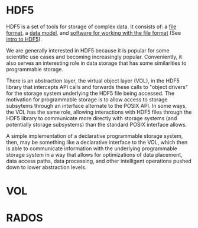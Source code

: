 # HDF5
HDF5 is a set of tools for storage of complex data. It consists of: a [file
format][web-hdf5-format], a [data model][web-hdf5-model],
and [software for working with the file format][web-hdf5-software] (See [intro to
HDF5][web-hdf5-intro]).

We are generally interested in HDF5 because it is popular for some scientific use cases and
becoming increasingly popular. Conveniently, it also serves an interesting role in data storage
that has some similarities to programmable storage.

There is an abstraction layer, the virtual object layer (VOL), in the HDF5 library that intercepts
API calls and forwards these calls to "object drivers" for the storage system underlying the HDF5
file being accessed. The motivation for programmable storage is to allow access to storage
subsytems through an interface alternate to the POSIX API. In some ways, the VOL has the same role,
allowing interactions with HDF5 files through the HDF5 library to communicate more directly with
storage systems (and potentially storage subsystems) than the standard POSIX interface allows.

A simple implementation of a declarative programmable storage system, then, may be something like
a declarative interface to the VOL, which then is able to communicate information with the
underlying programmable storage system in a way that allows for optimizations of data
placement, data access paths, data processing, and other intelligent operations pushed down to
lower abstraction levels.

# VOL

# RADOS
<!-- references -->

[rados-setupscript]: https://github.com/xweichu/object_size/blob/master/setup.sh
[rados-build]: http://docs.ceph.com/docs/master/install/build-ceph/
[rados-librados]: https://github.com/ceph/ceph/tree/master/src/librados
[rados-objstore]: https://github.com/ceph/ceph/blob/0e95a2893dbd257d6bc45ae2f154e405370756c5/src/os/ObjectStore.h

<!-- references -->
[web-hdf5-intro]: https://portal.hdfgroup.org/display/HDF5/Introduction+to+HDF5
[web-hdf5-format]: https://portal.hdfgroup.org/display/HDF5/Introduction+to+HDF5#IntroductiontoHDF5-fileformat
[web-hdf5-model]: https://portal.hdfgroup.org/display/HDF5/Introduction+to+HDF5#IntroductiontoHDF5-datamodel
[web-hdf5-software]: https://portal.hdfgroup.org/display/HDF5/Introduction+to+HDF5#IntroductiontoHDF5-software
